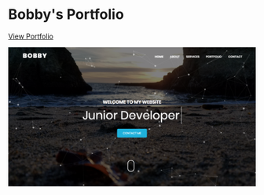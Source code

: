 # Bobby's Portfolio

[View Portfolio](https://bodnguye.github.io/Portfolio/)

![Results](/images/front.png)
